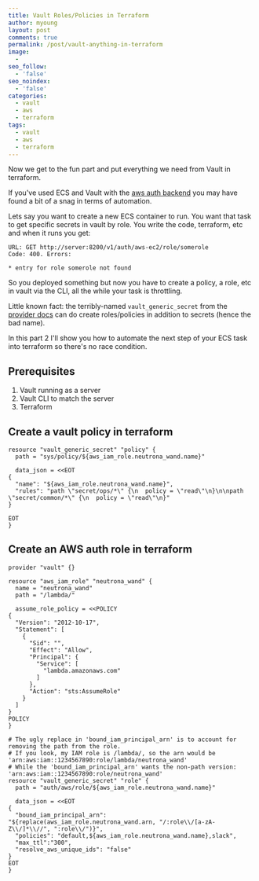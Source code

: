 ```yaml
---
title: Vault Roles/Policies in Terraform
author: myoung
layout: post
comments: true
permalink: /post/vault-anything-in-terraform
image:
  -
seo_follow:
  - 'false'
seo_noindex:
  - 'false'
categories:
  - vault
  - aws
  - terraform
tags:
  - vault
  - aws
  - terraform
---
```


Now we get to the fun part and put everything we need from Vault in terraform. <!-- more -->

If you've used ECS and Vault with the [aws auth backend](https://www.vaultproject.io/docs/auth/aws.html) you may have found a bit of a snag in terms of automation.

Lets say you want to create a new ECS container to run. You want that task to get specific secrets in vault by role. You write the code, terraform, etc and when it runs you get:

```
URL: GET http://server:8200/v1/auth/aws-ec2/role/somerole
Code: 400. Errors:

* entry for role somerole not found
```

So you deployed something but now you have to create a policy, a role, etc in vault via the CLI, all the while your task is throttling.

Little known fact: the terribly-named `vault_generic_secret` from the [provider docs](https://www.terraform.io/docs/providers/vault/index.html) can do create roles/policies in addition to secrets (hence the bad name).

In this part 2 I'll show you how to automate the next step of your ECS task into terraform so there's no race condition.

## Prerequisites

 1. Vault running as a server
 1. Vault CLI to match the server
 1. Terraform

## Create a vault policy in terraform

```
resource "vault_generic_secret" "policy" {
  path = "sys/policy/${aws_iam_role.neutrona_wand.name}"

  data_json = <<EOT
{
  "name": "${aws_iam_role.neutrona_wand.name}",
  "rules": "path \"secret/ops/*\" {\n  policy = \"read\"\n}\n\npath \"secret/common/*\" {\n  policy = \"read\"\n}"
}

EOT
}
```

## Create an AWS auth role in terraform

```
provider "vault" {}

resource "aws_iam_role" "neutrona_wand" {
  name = "neutrona_wand"
  path = "/lambda/"

  assume_role_policy = <<POLICY
{
  "Version": "2012-10-17",
  "Statement": [
    {
      "Sid": "",
      "Effect": "Allow",
      "Principal": {
        "Service": [
          "lambda.amazonaws.com"
        ]
      },
      "Action": "sts:AssumeRole"
    }
  ]
}
POLICY
}

# The ugly replace in 'bound_iam_principal_arn' is to account for removing the path from the role. 
# If you look, my IAM role is /lambda/, so the arn would be 'arn:aws:iam::1234567890:role/lambda/neutrona_wand'
# While the 'bound_iam_principal_arn' wants the non-path version: 'arn:aws:iam::1234567890:role/neutrona_wand'
resource "vault_generic_secret" "role" {
  path = "auth/aws/role/${aws_iam_role.neutrona_wand.name}"

  data_json = <<EOT
{
  "bound_iam_principal_arn": "${replace(aws_iam_role.neutrona_wand.arn, "/:role\\/[a-zA-Z\\/]*\\//", ":role\\/")}",
  "policies": "default,${aws_iam_role.neutrona_wand.name},slack",
  "max_ttl":"300",
  "resolve_aws_unique_ids": "false"
}
EOT
}
```
